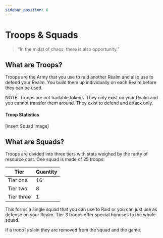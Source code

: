 ```yaml
---
sidebar_position: 6
---
```


# Troops & Squads

> “In the midst of chaos, there is also opportunity.”


## What are Troops?

Troops are the Army that you use to raid another Realm and also use to defend your Realm. You build them up individually on each Realm before they can be used. 

NOTE: Troops are not tradable tokens. They only exist on your Realm and you cannot transfer them around. They exist to defend and attack only.


#### Troop Statistics

[insert Squad Image]

## What are Squads?

Troops are divided into three tiers with stats weighed by the rarity of resource cost. One squad is made of 25 troops:

| Tier | Quantity |
| ----------- | ----------- |
| Tier one | 16 |
| Tier two | 8 |
| Tier three | 1 |

This forms a single squad that you can use to Raid or you can just use as defense on your Realm. Tier 3 troops offer special bonuses to the whole squad.

If a troop is slain they are removed from the squad and the game.
